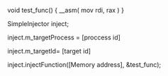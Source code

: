 
void test_func() {
    __asm(
        mov rdi, rax
    )
}

SimpleInjector inject;

inject.m_targetProcess = [proccess id]

inject.m_targetId= [target id]

inject.injectFunction([Memory address], &test_func);
